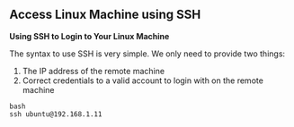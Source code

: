 ## Access Linux Machine using SSH

**Using SSH to Login to Your Linux Machine**

The syntax to use SSH is very simple. We only need to provide two things:
1. The IP address of the remote machine
2. Correct credentials to a valid account to login with on the remote machine


```
bash
ssh ubuntu@192.168.1.11
```



